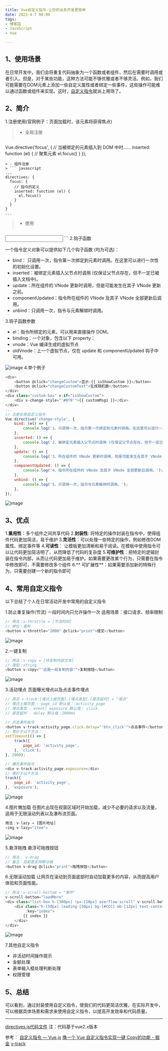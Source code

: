 ```yaml
---
title: Vue自定义指令-让你的业务开发更简单 
date: 2023-4-7 00:00 
tags:
- 博客园
- JavaScript
- Vue

---
```


## 1、使用场景

在日常开发中，我们会将重复代码抽象为一个函数或者组件，然后在需要时调用或者引入。但是，对于某些功能，这种方法可能不够优雅或者不够灵活。例如，我们可能需要在DOM元素上添加一些自定义属性或者绑定一些事件，这些操作可能难以通过函数或组件来实现。这时，[自定义指令](https://v2.cn.vuejs.org/v2/guide/custom-directive.html)就派上用场了。

## 2、简介

1.注册使用(官网例子：页面加载时，该元素将获得焦点)

> - 全局注册
> ``` javascript
Vue.directive('focus', {
  // 当被绑定的元素插入到 DOM 中时……
  inserted: function (el) {
    // 聚焦元素
    el.focus()
  }
});
```
> - 组件注册
> ``` javascript
...
directives: {
  focus: {
    // 指令的定义
    inserted: function (el) {
      el.focus()
    }
  }
}
...
```

> - 使用
> ```
<input v-focus>
```
<!--more-->
2.钩子函数

一个指令定义对象可以提供如下几个钩子函数 (均为可选)：

- bind： 只调用一次，指令第一次绑定到元素时调用。在这里可以进行一次性的初始化设置。
- inserted：被绑定元素插入父节点时调用 (仅保证父节点存在，但不一定已被插入文档中)。
- update：所在组件的 VNode 更新时调用，但是可能发生在其子 VNode 更新之前。
- componentUpdated：指令所在组件的 VNode 及其子 VNode 全部更新后调用。
- unbind：只调用一次，指令与元素解绑时调用。

3.钩子函数参数

- el：指令所绑定的元素，可以用来直接操作 DOM。
- binding：一个对象，包含以下 property：
- vnode：Vue 编译生成的虚拟节点
- oldVnode：上一个虚拟节点，仅在 update 和 componentUpdated 钩子中可用。

![image](/imgs/01_custom_directives/8.png)
4.举个例子

``` javascript
<div>
    <button @click="changeCustom">显示:{{ isShowCustom }}</button>
    <button @click="changeCustomText">生成随机数</button>
</div>
<div class="custom-box" v-if="isShowCustom">
    <div v-change-style="'#0f0'">{{ customMsg1 }}</div>
</div>
...
// 注册全局自定义指令
Vue.directive('change-style', {
    bind: (el) => {
        console.log('1、只调用一次，指令第一次绑定到元素时调用。在这里可以进行一次性的初始化设置。');
    },
    inserted: () => {
        console.log('2、被绑定元素插入父节点时调用 (仅保证父节点存在，但不一定已被插入文档中)。');
    },
    update: () => {
        console.log('3、所在组件的 VNode 更新时调用，但是可能发生在其子 VNode 更新之前。');
    },
    componentUpdated: () => {
        console.log('4、指令所在组件的 VNode 及其子 VNode 全部更新后调用。');
    },
    unbind: () => {
        console.log('5、只调用一次，指令与元素解绑时调用。');
    },
});
```

![image](/imgs/01_custom_directives/1.gif)

## 3、优点

1.**重用性**：多个组件之间共享代码 2.**封装性**: 将特定的操作封装在指令中，使得组件代码更加简洁，易于维护 3.**灵活性**：可以处理一些特定的操作，例如修改DOM属性、绑定事件等 4.**可读性**：
让模板更加清晰和易于阅读。在模板中使用指令可以让代码更加简洁明了，从而降低了代码的复杂度 5.**可维护性**：把特定的逻辑封装在指令内部，从而让代码更加易于维护。如果需要更改某个行为，只需要在指令中修改即可，不需要修改多个组件 6.**
可扩展性**：如果需要添加新的特殊行为，只需要创建一个新的指令即可

## 4、常用自定义指令

以下总结了个人在日常活动开发中常用的自定义指令

1.防止重复操作(节流)
一段时间内只允许操作一次 适用场景：接口请求、频率限制

``` javascript
// 用法：v-throttle = [节流时间] 
// 单位：毫秒
<button v-throttle="2000" @click="print">提交</button>
```

![image](/imgs/01_custom_directives/2.gif)

2.一键复制

``` javascript
// 用法：v-copy = [待复制内容文本] 
// 类型：string
<button v-copy="'这是一段复制内容'">复制按钮</button>
```

![image](/imgs/01_custom_directives/3.gif)

3.活动埋点 页面曝光埋点以及点击事件埋点

``` javascript
// 用法 v-track:[埋点上报页面].[埋点类型].[是否延时] = "埋点"
// 埋点上报页面 - page_id 默认值：:activity_page
// 埋点类型 - event| exposure 默认值： click
// 是否延时 - delay 默认值：2000ms

// 点击事件指令
<button v-track:activity_page.click.delay="'btn_click'">点击事件</button>
// 等价于以下方法：
setTimeout(() => {
    track({
        page_id: 'activity_page',
    }, 'click');
}, 2000);

// 曝光事件指令
<div v-track:activity_page.exposure></div>
// 等价于以下方法：
track({
    page_id: 'activity_page',
}, 'exposure');
```

![image](/imgs/01_custom_directives/4.gif)

4.图片懒加载 在图片出现在视窗区域时开始加载，减少不必要的请求以及流量，适用于无限滚动列表以及瀑布流页面。

``` javascript
用法：v-lazy = [图片地址]
<img v-lazy="item">
```

![image](/imgs/01_custom_directives/5.gif)

5.悬浮拖拽 悬浮可拖拽按钮

``` javascript
// 用法： v-drag
// 备注：目前暂支持移动端
<button v-drag @click="print">拖拽按钮</button>
```

6.无限滚动加载 让网页在滚动到页面底部时自动加载更多的内容，从而提高用户体验和页面性能。

``` javascript
// 用法：v-scroll-bottom = "事件"
v-scroll-bottom="loadMore"
<div class="list-box h-[300px] !px-[10px] overflow-scroll" v-scroll-bottom="loadMore">
    <div class="h-[50px] leading-[50px] bg-[#CCC] mb-[12px] text-center" v-for="(item, index) in list"
         :key="index">
        {{ index }}
    </div>
</div>
```

![image](/imgs/01_custom_directives/7.gif)

7.其他自定义指令

- 非活动时间操作提示
- 金额处理
- 表单输入框处理判断处理
- 权限管理

## 5、总结

可以看到，通过封装使用自定义指令，使我们的代码更简洁优雅，在实际开发中，可以根据具体场景和需求来使用自定义指令，以提高开发效率和代码质量。

****
[directives.js代码文件](https://github.com/peerless1029/hexo-blog/blob/master/code/directives.js)
注：代码基于vue2.x版本

参考：
[自定义指令 — Vue.js](https://v2.cn.vuejs.org/v2/guide/custom-directive.html)
[撸一个 Vue 自定义指令实现一键 Copy的功能 - 掘金](https://juejin.cn/post/6844903942321602568)
[v-track](https://www.npmjs.com/package/v-track)
